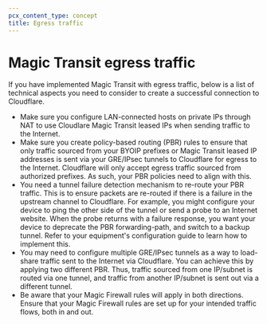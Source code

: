 ```yaml
---
pcx_content_type: concept
title: Egress traffic
---
```


# Magic Transit egress traffic

If you have implemented Magic Transit with egress traffic, below is a list of technical aspects you need to consider to create a successful connection to Cloudflare.

- Make sure you configure LAN-connected hosts on private IPs through NAT to use Cloudlare Magic Transit leased IPs when sending traffic to the Internet.
- Make sure you create policy-based routing (PBR) rules to ensure that only traffic sourced from your BYOIP prefixes or Magic Transit leased IP addresses is sent via your GRE/IPsec tunnels to Cloudflare for egress to the Internet. Cloudflare will only accept egress traffic sourced from authorized prefixes. As such, your PBR policies need to align with this.
- You need a tunnel failure detection mechanism to re-route your PBR traffic. This is to ensure packets are re-routed if there is a failure in the upstream channel to Cloudflare. For example, you might configure your device to ping the other side of the tunnel or send a probe to an Internet website. When the probe returns with a failure response, you want your device to deprecate the PBR forwarding-path, and switch to a backup tunnel. Refer to your equipment's configuration guide to learn how to implement this.
- You may need to configure multiple GRE/IPsec tunnels as a way to load-share traffic sent to the Internet via Cloudflare. You can achieve this by applying two different PBR. Thus, traffic sourced from one IP/subnet is routed via one tunnel, and traffic from another IP/subnet is sent out via a different tunnel.
- Be aware that your Magic Firewall rules will apply in both directions. Ensure that your Magic Firewall rules are set up for your intended traffic flows, both in and out.

